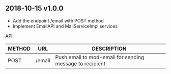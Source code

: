 ## 2018-10-15 v1.0.0
 * Add the endpoint /email with POST method
 * Implement EmailAPI and MailServiceImpl services
 
 API: 
 
 | METHOD |  URL                          | DESCRIPTION                                                       |
 |--------|-------------------------------|-------------------------------------------------------------------|
 | POST   | /email                        | Push email to mod-email for sending message to recipient          |
